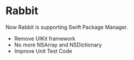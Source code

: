 # Rabbit

Now Rabbit is supporting Swift Package Manager.

- Remove UIKit framework
- No more NSArray and NSDictionary
- Improve Unit Test Code